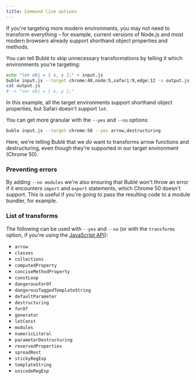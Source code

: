 ```yaml
---
title: Command line options
---
```


If you're targeting more modern environments, you may not need to transform everything – for example, current versions of Node.js and most modern browsers already support shorthand object properties and methods.

You can tell Bublé to skip unnecessary transformations by telling it which environments you're targeting:

```bash
echo "let obj = { x, y };" > input.js
buble input.js --target chrome:48,node:5,safari:9,edge:12 -o output.js
cat output.js
# -> "var obj = { x, y };"
```

In this example, all the target environments support shorthand object properties, but Safari doesn't support `let`.

You can get more granular with the `--yes` and `--no` options:

```bash
buble input.js --target chrome:50 --yes arrow,destructuring
```

Here, we're telling Bublé that we *do* want to transforms arrow functions and destructuring, even though they're supported in our target environment (Chrome 50).


### Preventing errors

By adding `--no modules` we're also ensuring that Bublé won't throw an error if it encounters `import` and `export` statements, which Chrome 50 doesn't support. This is useful if you're going to pass the resulting code to a module bundler, for example.


### List of transforms

The following can be used with `--yes` and `--no` (or with the `transforms` option, if you're using the [JavaScript API](#using-the-javascript-api)):

* `arrow`
* `classes`
* `collections`
* `computedProperty`
* `conciseMethodProperty`
* `constLoop`
* `dangerousForOf`
* `dangerousTaggedTemplateString`
* `defaultParameter`
* `destructuring`
* `forOf`
* `generator`
* `letConst`
* `modules`
* `numericLiteral`
* `parameterDestructuring`
* `reservedProperties`
* `spreadRest`
* `stickyRegExp`
* `templateString`
* `unicodeRegExp`
